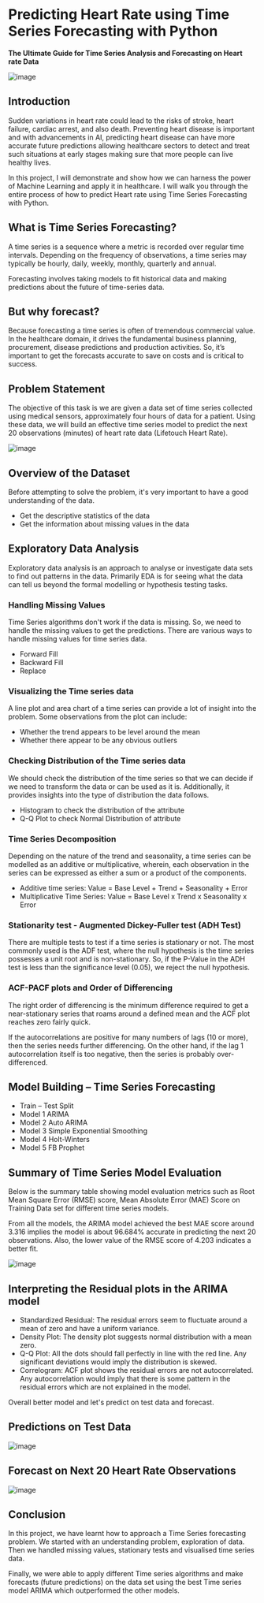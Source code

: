 # Predicting Heart Rate using Time Series Forecasting with Python

**The Ultimate Guide for Time Series Analysis and Forecasting on Heart rate Data**

![image](https://user-images.githubusercontent.com/31254745/154763767-f42b7974-1105-4584-9a32-ea4b1a0fcbf5.png)

## Introduction
Sudden variations in heart rate could lead to the risks of stroke, heart failure, cardiac arrest, and also death. Preventing heart disease is important and with advancements in AI, predicting heart disease can have more accurate future predictions allowing healthcare sectors to detect and treat such situations at early stages making sure that more people can live healthy lives.

In this project, I will demonstrate and show how we can harness the power of Machine Learning and apply it in healthcare. I will walk you through the entire process of how to predict Heart rate using Time Series Forecasting with Python.

## What is Time Series Forecasting?
A time series is a sequence where a metric is recorded over regular time intervals. Depending on the frequency of observations, a time series may typically be hourly, daily, weekly, monthly, quarterly and annual.

Forecasting involves taking models to fit historical data and making predictions about the future of time-series data.

## But why forecast?

Because forecasting a time series is often of tremendous commercial value. In the healthcare domain, it drives the fundamental business planning, procurement, disease predictions and production activities. So, it’s important to get the forecasts accurate to save on costs and is critical to success.

## Problem Statement
The objective of this task is we are given a data set of time series collected using medical sensors, approximately four hours of data for a patient. Using these data, we will build an effective time series model to predict the next 20 observations (minutes) of heart rate data (Lifetouch Heart Rate).

![image](https://user-images.githubusercontent.com/31254745/154764015-65da6d52-e93a-455f-81e5-5fda814c5016.png)


## Overview of the Dataset	

Before attempting to solve the problem, it's very important to have a good understanding of the data.

- Get the descriptive statistics of the data
- Get the information about missing values in the data

## Exploratory Data Analysis

Exploratory data analysis is an approach to analyse or investigate data sets to find out patterns in the data. Primarily EDA is for seeing what the data can tell us beyond the formal modelling or hypothesis testing tasks.

### Handling Missing Values

Time Series algorithms don't work if the data is missing. So, we need to handle the missing values to get the predictions. There are various ways to handle missing values for time series data. 

- Forward Fill
- Backward Fill
- Replace

### Visualizing the Time series data

A line plot and area chart of a time series can provide a lot of insight into the problem. Some observations from the plot can include:
- Whether the trend appears to be level around the mean
- Whether there appear to be any obvious outliers

### Checking Distribution of the Time series data
We should check the distribution of the time series so that we can decide if we need to transform the data or can be used as it is. Additionally, it provides insights into the type of distribution the data follows.
- Histogram to check the distribution of the attribute
- Q-Q Plot to check Normal Distribution of attribute

### Time Series Decomposition

Depending on the nature of the trend and seasonality, a time series can be modelled as an additive or multiplicative, wherein, each observation in the series can be expressed as either a sum or a product of the components.
- Additive time series: Value = Base Level + Trend + Seasonality + Error
- Multiplicative Time Series: Value = Base Level x Trend x Seasonality x Error

### Stationarity test - Augmented Dickey-Fuller test (ADH Test)
There are multiple tests to test if a time series is stationary or not. The most commonly used is the ADF test, where the null hypothesis is the time series possesses a unit root and is non-stationary. So, if the P-Value in the ADH test is less than the significance level (0.05), we reject the null hypothesis.

### ACF-PACF plots and Order of Differencing
The right order of differencing is the minimum difference required to get a near-stationary series that roams around a defined mean and the ACF plot reaches zero fairly quick.

If the autocorrelations are positive for many numbers of lags (10 or more), then the series needs further differencing. On the other hand, if the lag 1 autocorrelation itself is too negative, then the series is probably over-differenced.

## Model Building – Time Series Forecasting

- Train – Test Split
- Model 1 ARIMA
- Model 2 Auto ARIMA
- Model 3 Simple Exponential Smoothing
- Model 4 Holt-Winters
- Model 5 FB Prophet

## Summary of Time Series Model Evaluation

Below is the summary table showing model evaluation metrics such as Root Mean Square Error (RMSE) score, Mean Absolute Error (MAE) Score on Training Data set for different time series models.

From all the models, the ARIMA model achieved the best MAE score around 3.316 implies the model is about 96.684% accurate in predicting the next 20 observations. Also, the lower value of the RMSE score of 4.203 indicates a better fit.

![image](https://user-images.githubusercontent.com/31254745/154765062-fdea88bf-ca40-428e-8f6e-d1fdbf0688fa.png)


## Interpreting the Residual plots in the ARIMA model
- Standardized Residual: The residual errors seem to fluctuate around a mean of zero and have a uniform variance.
- Density Plot: The density plot suggests normal distribution with a mean zero.
- Q-Q Plot: All the dots should fall perfectly in line with the red line. Any significant deviations would imply the distribution is skewed.
- Correlogram: ACF plot shows the residual errors are not autocorrelated. Any autocorrelation would imply that there is some pattern in the residual errors which are not explained in the model.

Overall better model and let's predict on test data and forecast.

## Predictions on Test Data

![image](https://user-images.githubusercontent.com/31254745/154765244-bb0f7a63-bd97-4fd4-b943-4a443f15b052.png)

## Forecast on Next 20 Heart Rate Observations

![image](https://user-images.githubusercontent.com/31254745/154765292-2af0302a-2fea-4bc8-84f8-c377d75a239b.png)

## Conclusion
In this project, we have learnt how to approach a Time Series forecasting problem. We started with an understanding problem, exploration of data. Then we handled missing values, stationary tests and visualised time series data.

Finally, we were able to apply different Time series algorithms and make forecasts (future predictions) on the data set using the best Time series model ARIMA which outperformed the other models.













